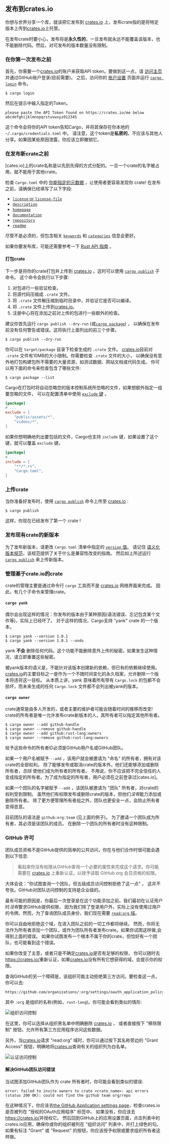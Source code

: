 ## 发布到crates.io

你想与世界分享一个库，就该把它发布到 [crates.io] 上，发布crate指的是将特定版本上传到[crates.io]上托管。

在发布crate时要小心，发布将是**永久性的**，一旦发布就永远不能覆盖该版本，也不能删除代码。然后，对可发布的版本数量没有限制。

### 在你第一次发布之前

首先，你需要一个[crates.io]的账户来获取API token。要做到这一点，请 [访问主页][crates.io] 并通过GitHub账户登录(目前需要)。
之后，访问你的 [账户设置](https://crates.io/me) 页面并运行 [`cargo login`] 命令。

```console
$ cargo login
```

然后在提示中输入指定的Token。
```console
please paste the API Token found on https://crates.io/me below
abcdefghijklmnopqrstuvwxyz012345
```

这个命令会将你的API token告知Cargo，并将其保存在你本地的 `~/.cargo/credentials.toml` 中。
请注意，这个token是**私密的**，不应该与其他人分享。如果因某些原因泄露，你应该立即撤销它。

### 在发布新crate之前

[cates.io]上的crate名称是以先到先得的方式分配的。一旦一个crate的名字被占用，就不能用于其他crate。

检查 `Cargo.toml` 中的 [你能指定的元数据](manifest.md) ，让使用者更容易发现你 crate! 在发布之前，请确保已经填写了以下字段:

- [`license` or `license-file`]
- [`description`]
- [`homepage`]
- [`documentation`]
- [`repository`]
- [`readme`]

尽管不是必须的，但包含相关 [`keywords`] 和 [`categories`] 信息会更好。

如果你要发布库，可能还需要参考一下 [Rust API 指南][Rust API Guidelines] 。

#### 打包crate

下一步是将你的crate打包并上传到 [crates.io] 。这时可以使用 [`cargo publish`] 子命令。
这个命令会执行以下步骤:

1. 对包进行一些验证检查。
2. 将源代码压缩成 `.crate` 文件。
3. 将 `.crate` 文件解压缩到临时目录中，并验证它是否可以编译。
4. 将 `.crate` 文件上传到[crates.io]。
5. 注册中心将在添加之前对上传的包进行一些额外的检查。

建议你首先运行 `cargo publish --dry-run` (或[`cargo package`]) ，
以确保在发布前没有任何警告或错误。这将执行上面列出的前三个步骤。

```console
$ cargo publish --dry-run
```

你可以在 `target/package` 目录下检查生成的 `.crate` 文件。
[crates.io]目前对 `.crate` 文件有10MB的大小限制。你需要检查 `.crate` 文件的大小，
以确保没有意外地打包构建包所不需要的大量资源，如测试数据、网站文档或代码生成。
你可以用下面的命令来检查包含了哪些文件:

```console
$ cargo package --list
```

Cargo在打包时将自动忽略您的版本控制系统所忽略的文件，如果想额外指定一组要忽略的文件，
可以在配置清单中使用 [`exclude` 键](manifest.md#the-exclude-and-include-fields) 。

```toml
[package]
# ...
exclude = [
    "public/assets/*",
    "videos/*",
]
```

如果你想明确地列出要包括的文件，Cargo也支持 `include` 键，如果设置了这个键，就可以覆盖 `exclude` 键。

```toml
[package]
# ...
include = [
    "**/*.rs",
    "Cargo.toml",
]
```

### 上传crate

当你准备好发布时，使用 [`cargo publish`] 命令上传至 [crates.io] :

```console
$ cargo publish
```

这样，你现在已经发布了第一个 crate !

### 发布现有crate的新版本

为了发布新版本，请更改 `Cargo.toml` 清单中指定的 [`version` 值](manifest.md#the-version-field)。
请记住 [语义化版本规范](semver.md)，该规范提供了关于什么是兼容性改变的指南。
然后如上所述运行 [`cargo publish`] 来上传新版本。

### 管理基于crate.io的crate

crate的管理主要是通过命令行 `cargo` 工具而不是 [crates.io] 网络界面来完成。
因此，有几个子命令来管理crate。

#### `cargo yank`

偶尔会出现这样的情况：你发布的版本由于某种原因(语法错误、忘记包含某个文件等)，实际上已经坏了。
对于这样的情况，Cargo支持 "yank" crate 的一个版本。

```console
$ cargo yank --version 1.0.1
$ cargo yank --version 1.0.1 --undo
```

yank **不会** 删除任何代码。这个功能不能删除意外上传的秘密。如果发生这种情况，请立即重置这些秘密。

被yank版本的语义是，不能针对该版本创建新的依赖，但已有的依赖继续使用。
[crates.io]的主要目标之一是作为一个不随时间变化的永久档案，允许删除一个版本将违背这一目标。
从本质上讲，yank 意味着所有带有 `Cargo.lock` 的包都不会损坏，而未来生成的任何 `Cargo.lock` 文件都不会列出被yank的版本。

#### `cargo owner`

crate通常是由多人开发的，或者主要的维护者可能会随着时间的推移而改变!
crate的所有者是唯一允许发布crate新版本的人，其所有者可以指定其他所有者。

```console
$ cargo owner --add github-handle
$ cargo owner --remove github-handle
$ cargo owner --add github:rust-lang:owners
$ cargo owner --remove github:rust-lang:owners
```

给予这些命令的所有者ID必须是GitHub用户名或GitHub团队。

如果一个用户名被赋予 `--add` ，该用户就会被邀请为 "命名" 的所有者，拥有对该crate的全部权利。
除了能够发布或取消crate的版本外，他们还能够添加或删除所有者，*包括* 使他们成为所有者的所有者。
不用说，你不应该把不完全信任的人变成指定的所有者。为了成为指定的所有者，用户必须在之前登录过[cates.io]。

如果一个团队的名字被赋予 `--add` ，该团队被邀请为 "团队" 所有者，对crate的权利受到限制。
虽然他们有权限发布或删除crate的版本，但他们*没有*能力添加或删除所有者。
除了更方便管理所有者组之外，团队也更安全一点，会防止所有者变得恶意。

目前团队的语法是 `github:org:team` (见上面的例子)。
为了邀请一个团队成为所有者，其必须是该团队的成员。
在删除一个团队的所有者时没有这种限制。

### GitHub 许可

团队成员资格不是GitHub提供的简单的公共访问，你在与他们合作时很可能会遇到以下信息:

> 看起来你没有权限从GitHub查询一个必要的属性来完成这个请求。你可能需要在 [crates.io] 上重新认证，以授予读取 GitHub org 会员资格的权限。

大体会说："你试图查询一个团队，但五级成员访问控制拒绝了这一点" 。
这并不夸张。GitHub对团队访问控制的支持是企业级的。

最有可能的原因是，你最后一次登录是在这个功能添加之前。我们最初在认证用户时*没有*要求GitHub提供权限，
因为我们除了登录用户外，实际上没有使用过用户的令牌。然而，为了查询团队成员身份，我们现在需要 [`read:org` 域][oauth-scopes]。

你可以自由地拒绝这个域，在进入团队之前的一切工作都将继续。
然而，你将无法作为所有者添加一个团队，或作为团队所有者发布crate。如果你试图这样做,会得到上面的错误。
如果你试图发布一个根本不属于你的crate，但恰好有一个团队，也可能看到这个错误。

如果你改变了主意，或者只是不确定[crates.io]是否有足够的权限，
你可以随时去<https://crates.io/>重新认证，如果[crates.io]没有所有它想获得的域，会提示你的权限。

查询GitHub的另一个障碍是，该组织可能主动拒绝第三方访问。要检查这一点，你可以去:

```text
https://github.com/organizations/:org/settings/oauth_application_policy
```

其中 `:org` 是组织的名称(例如，`rust-lang`)。你可能会看到类似的情形:

![组织访问控制](../images/org-level-acl.png)

在这里，你可以选择从组织黑名单中明确删除 [crates.io] ，
或者直接按下 "移除限制" 按钮，允许所有第三方应用程序访问这些数据。

另外，当[crates.io]请求 "read:org" 域时，你可以通过按下其名称旁边的 "Grant Access" 按钮，明确地将[crates.io]查询有关的组织列为白名单。

![认证访问控制](../images/auth-level-acl.png)

#### 解决GitHub团队访问错误

当试图添加GitHub团队作为 crate 所有者时，你可能会看到类似的错误:

```text
error: failed to invite owners to crate <crate_name>: api errors (status 200 OK): could not find the github team org/repo
```
在这种情况下，你应该去[the GitHub Application settings page]，检查crates.io是否被列在 "授权的OAuth应用程序" 标签中。
如果没有，你应该去<https://crates.io/>并授权它。
然后回到GitHub上的应用设置页面，点击列表中的crates.io应用，确保你或你的组织被列在 "组织访问" 列表中，并打上绿色的勾。
如果有标注 "Grant" 或 "Request" 的按钮，你应该授予权限或要求组织所有者这样做。

[Rust API Guidelines]: https://rust-lang.github.io/api-guidelines/
[`cargo login`]: ../commands/cargo-login.md
[`cargo package`]: ../commands/cargo-package.md
[`cargo publish`]: ../commands/cargo-publish.md
[`categories`]: manifest.md#the-categories-field
[`description`]: manifest.md#the-description-field
[`documentation`]: manifest.md#the-documentation-field
[`homepage`]: manifest.md#the-homepage-field
[`keywords`]: manifest.md#the-keywords-field
[`license` or `license-file`]: manifest.md#the-license-and-license-file-fields
[`readme`]: manifest.md#the-readme-field
[`repository`]: manifest.md#the-repository-field
[crates.io]: https://crates.io/
[oauth-scopes]: https://developer.github.com/apps/building-oauth-apps/understanding-scopes-for-oauth-apps/
[the GitHub Application settings page]: https://github.com/settings/applications
